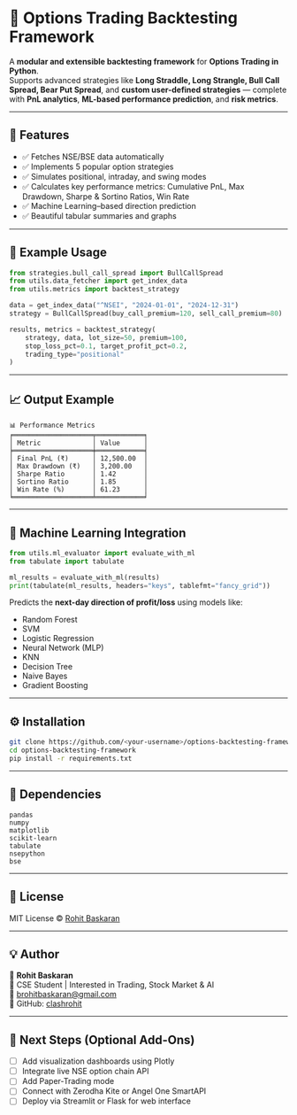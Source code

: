 # 🦅 Options Trading Backtesting Framework

A **modular and extensible backtesting framework** for **Options Trading in Python**.  
Supports advanced strategies like **Long Straddle, Long Strangle, Bull Call Spread, Bear Put Spread**, and **custom user-defined strategies** — complete with **PnL analytics**, **ML-based performance prediction**, and **risk metrics**.

---

## 🚀 Features

- ✅ Fetches NSE/BSE data automatically  
- ✅ Implements 5 popular option strategies  
- ✅ Simulates positional, intraday, and swing modes  
- ✅ Calculates key performance metrics: Cumulative PnL, Max Drawdown, Sharpe & Sortino Ratios, Win Rate  
- ✅ Machine Learning–based direction prediction  
- ✅ Beautiful tabular summaries and graphs  

---

## 🧩 Example Usage

```python
from strategies.bull_call_spread import BullCallSpread
from utils.data_fetcher import get_index_data
from utils.metrics import backtest_strategy

data = get_index_data("^NSEI", "2024-01-01", "2024-12-31")
strategy = BullCallSpread(buy_call_premium=120, sell_call_premium=80)

results, metrics = backtest_strategy(
    strategy, data, lot_size=50, premium=100,
    stop_loss_pct=0.1, target_profit_pct=0.2,
    trading_type="positional"
)
```

---

## 📈 Output Example

```
📊 Performance Metrics
╒════════════════════╤════════════╕
│ Metric             │ Value      │
╞════════════════════╪════════════╡
│ Final PnL (₹)      │ 12,500.00  │
│ Max Drawdown (₹)   │ 3,200.00   │
│ Sharpe Ratio       │ 1.42       │
│ Sortino Ratio      │ 1.85       │
│ Win Rate (%)       │ 61.23      │
╘════════════════════╧════════════╛
```

---

## 🤖 Machine Learning Integration

```python
from utils.ml_evaluator import evaluate_with_ml
from tabulate import tabulate

ml_results = evaluate_with_ml(results)
print(tabulate(ml_results, headers="keys", tablefmt="fancy_grid"))
```

Predicts the **next-day direction of profit/loss** using models like:
- Random Forest
- SVM
- Logistic Regression
- Neural Network (MLP)
- KNN
- Decision Tree
- Naive Bayes
- Gradient Boosting

---

## ⚙️ Installation

```bash
git clone https://github.com/<your-username>/options-backtesting-framework.git
cd options-backtesting-framework
pip install -r requirements.txt
```

---

## 🧠 Dependencies

```
pandas
numpy
matplotlib
scikit-learn
tabulate
nsepython
bse
```

---

## 📜 License

MIT License © [Rohit Baskaran](https://github.com/rohit0369)

---

## 💡 Author

👤 **Rohit Baskaran**  
💼 CSE Student | Interested in Trading, Stock Market & AI  
📧 brohitbaskaran@gmail.com  
🌙 GitHub: [clashrohit](https://github.com/clashrohit)

---

## 🏁 Next Steps (Optional Add-Ons)

- [ ] Add visualization dashboards using Plotly  
- [ ] Integrate live NSE option chain API  
- [ ] Add Paper-Trading mode  
- [ ] Connect with Zerodha Kite or Angel One SmartAPI  
- [ ] Deploy via Streamlit or Flask for web interface  
